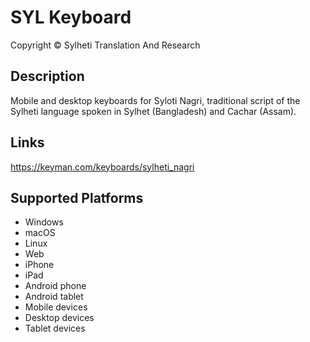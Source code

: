 SYL Keyboard
==============

Copyright © Sylheti Translation And Research

Description
-----------
Mobile and desktop keyboards for Syloti Nagri, traditional script of the Sylheti language 
spoken in Sylhet (Bangladesh) and Cachar (Assam).

Links
-----
https://keyman.com/keyboards/sylheti_nagri

Supported Platforms
-------------------
 * Windows
 * macOS
 * Linux
 * Web
 * iPhone
 * iPad
 * Android phone
 * Android tablet
 * Mobile devices
 * Desktop devices
 * Tablet devices
 